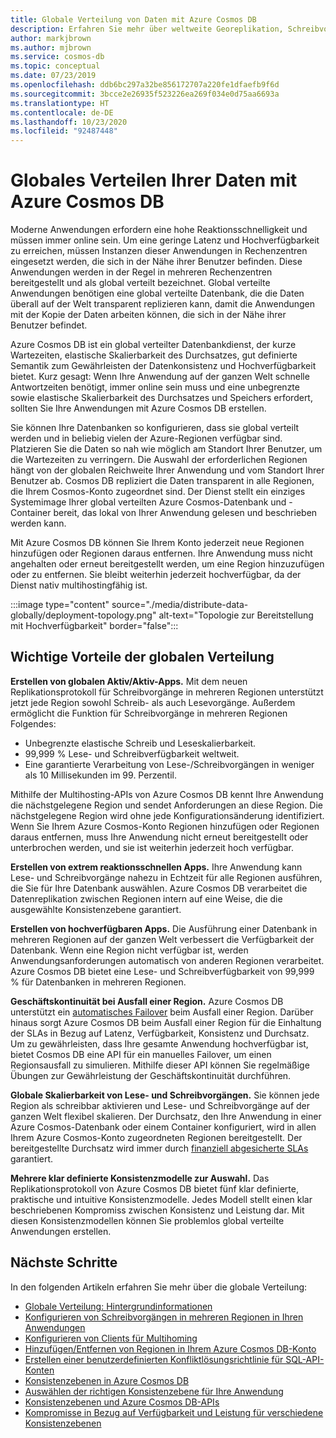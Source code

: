 ```yaml
---
title: Globale Verteilung von Daten mit Azure Cosmos DB
description: Erfahren Sie mehr über weltweite Georeplikation, Schreibvorgänge in mehreren Regionen, Failover und Datenwiederherstellung mithilfe der globalen Datenbanken von Azure Cosmos DB, einem global verwalteten Datenbankdienst, der mehrere Modelle unterstützt.
author: markjbrown
ms.author: mjbrown
ms.service: cosmos-db
ms.topic: conceptual
ms.date: 07/23/2019
ms.openlocfilehash: ddb6bc297a32be856172707a220fe1dfaefb9f6d
ms.sourcegitcommit: 3bcce2e26935f523226ea269f034e0d75aa6693a
ms.translationtype: HT
ms.contentlocale: de-DE
ms.lasthandoff: 10/23/2020
ms.locfileid: "92487448"
---
```

# <a name="distribute-your-data-globally-with-azure-cosmos-db"></a>Globales Verteilen Ihrer Daten mit Azure Cosmos DB

Moderne Anwendungen erfordern eine hohe Reaktionsschnelligkeit und müssen immer online sein. Um eine geringe Latenz und Hochverfügbarkeit zu erreichen, müssen Instanzen dieser Anwendungen in Rechenzentren eingesetzt werden, die sich in der Nähe ihrer Benutzer befinden. Diese Anwendungen werden in der Regel in mehreren Rechenzentren bereitgestellt und als global verteilt bezeichnet. Global verteilte Anwendungen benötigen eine global verteilte Datenbank, die die Daten überall auf der Welt transparent replizieren kann, damit die Anwendungen mit der Kopie der Daten arbeiten können, die sich in der Nähe ihrer Benutzer befindet. 

Azure Cosmos DB ist ein global verteilter Datenbankdienst, der kurze Wartezeiten, elastische Skalierbarkeit des Durchsatzes, gut definierte Semantik zum Gewährleisten der Datenkonsistenz und Hochverfügbarkeit bietet. Kurz gesagt: Wenn Ihre Anwendung auf der ganzen Welt schnelle Antwortzeiten benötigt, immer online sein muss und eine unbegrenzte sowie elastische Skalierbarkeit des Durchsatzes und Speichers erfordert, sollten Sie Ihre Anwendungen mit Azure Cosmos DB erstellen.

Sie können Ihre Datenbanken so konfigurieren, dass sie global verteilt werden und in beliebig vielen der Azure-Regionen verfügbar sind. Platzieren Sie die Daten so nah wie möglich am Standort Ihrer Benutzer, um die Wartezeiten zu verringern. Die Auswahl der erforderlichen Regionen hängt von der globalen Reichweite Ihrer Anwendung und vom Standort Ihrer Benutzer ab. Cosmos DB repliziert die Daten transparent in alle Regionen, die Ihrem Cosmos-Konto zugeordnet sind. Der Dienst stellt ein einziges Systemimage Ihrer global verteilten Azure Cosmos-Datenbank und -Container bereit, das lokal von Ihrer Anwendung gelesen und beschrieben werden kann. 

Mit Azure Cosmos DB können Sie Ihrem Konto jederzeit neue Regionen hinzufügen oder Regionen daraus entfernen. Ihre Anwendung muss nicht angehalten oder erneut bereitgestellt werden, um eine Region hinzuzufügen oder zu entfernen. Sie bleibt weiterhin jederzeit hochverfügbar, da der Dienst nativ multihostingfähig ist.

:::image type="content" source="./media/distribute-data-globally/deployment-topology.png" alt-text="Topologie zur Bereitstellung mit Hochverfügbarkeit" border="false":::

## <a name="key-benefits-of-global-distribution"></a>Wichtige Vorteile der globalen Verteilung

**Erstellen von globalen Aktiv/Aktiv-Apps.** Mit dem neuen Replikationsprotokoll für Schreibvorgänge in mehreren Regionen unterstützt jetzt jede Region sowohl Schreib- als auch Lesevorgänge. Außerdem ermöglicht die Funktion für Schreibvorgänge in mehreren Regionen Folgendes:

- Unbegrenzte elastische Schreib und Leseskalierbarkeit.
- 99,999 % Lese- und Schreibverfügbarkeit weltweit.
- Eine garantierte Verarbeitung von Lese-/Schreibvorgängen in weniger als 10 Millisekunden im 99. Perzentil.

Mithilfe der Multihosting-APIs von Azure Cosmos DB kennt Ihre Anwendung die nächstgelegene Region und sendet Anforderungen an diese Region. Die nächstgelegene Region wird ohne jede Konfigurationsänderung identifiziert. Wenn Sie Ihrem Azure Cosmos-Konto Regionen hinzufügen oder Regionen daraus entfernen, muss Ihre Anwendung nicht erneut bereitgestellt oder unterbrochen werden, und sie ist weiterhin jederzeit hoch verfügbar.

**Erstellen von extrem reaktionsschnellen Apps.** Ihre Anwendung kann Lese- und Schreibvorgänge nahezu in Echtzeit für alle Regionen ausführen, die Sie für Ihre Datenbank auswählen. Azure Cosmos DB verarbeitet die Datenreplikation zwischen Regionen intern auf eine Weise, die die ausgewählte Konsistenzebene garantiert.

**Erstellen von hochverfügbaren Apps.** Die Ausführung einer Datenbank in mehreren Regionen auf der ganzen Welt verbessert die Verfügbarkeit der Datenbank. Wenn eine Region nicht verfügbar ist, werden Anwendungsanforderungen automatisch von anderen Regionen verarbeitet. Azure Cosmos DB bietet eine Lese- und Schreibverfügbarkeit von 99,999 % für Datenbanken in mehreren Regionen.

**Geschäftskontinuität bei Ausfall einer Region.** Azure Cosmos DB unterstützt ein [automatisches Failover](how-to-manage-database-account.md#automatic-failover) beim Ausfall einer Region. Darüber hinaus sorgt Azure Cosmos DB beim Ausfall einer Region für die Einhaltung der SLAs in Bezug auf Latenz, Verfügbarkeit, Konsistenz und Durchsatz. Um zu gewährleisten, dass Ihre gesamte Anwendung hochverfügbar ist, bietet Cosmos DB eine API für ein manuelles Failover, um einen Regionsausfall zu simulieren. Mithilfe dieser API können Sie regelmäßige Übungen zur Gewährleistung der Geschäftskontinuität durchführen.

**Globale Skalierbarkeit von Lese- und Schreibvorgängen.** Sie können jede Region als schreibbar aktivieren und Lese- und Schreibvorgänge auf der ganzen Welt flexibel skalieren. Der Durchsatz, den Ihre Anwendung in einer Azure Cosmos-Datenbank oder einem Container konfiguriert, wird in allen Ihrem Azure Cosmos-Konto zugeordneten Regionen bereitgestellt. Der bereitgestellte Durchsatz wird immer durch [finanziell abgesicherte SLAs](https://azure.microsoft.com/support/legal/sla/cosmos-db/v1_3/) garantiert.

**Mehrere klar definierte Konsistenzmodelle zur Auswahl.** Das Replikationsprotokoll von Azure Cosmos DB bietet fünf klar definierte, praktische und intuitive Konsistenzmodelle. Jedes Modell stellt einen klar beschriebenen Kompromiss zwischen Konsistenz und Leistung dar. Mit diesen Konsistenzmodellen können Sie problemlos global verteilte Anwendungen erstellen.

## <a name="next-steps"></a><a id="Next Steps"></a>Nächste Schritte

In den folgenden Artikeln erfahren Sie mehr über die globale Verteilung:

* [Globale Verteilung: Hintergrundinformationen](global-dist-under-the-hood.md)
* [Konfigurieren von Schreibvorgängen in mehreren Regionen in Ihren Anwendungen](how-to-multi-master.md)
* [Konfigurieren von Clients für Multihoming](how-to-manage-database-account.md#configure-multiple-write-regions)
* [Hinzufügen/Entfernen von Regionen in Ihrem Azure Cosmos DB-Konto](how-to-manage-database-account.md#addremove-regions-from-your-database-account)
* [Erstellen einer benutzerdefinierten Konfliktlösungsrichtlinie für SQL-API-Konten](how-to-manage-conflicts.md#create-a-custom-conflict-resolution-policy)
* [Konsistenzebenen in Azure Cosmos DB](consistency-levels.md)
* [Auswählen der richtigen Konsistenzebene für Ihre Anwendung](./consistency-levels.md)
* [Konsistenzebenen und Azure Cosmos DB-APIs](./consistency-levels.md)
* [Kompromisse in Bezug auf Verfügbarkeit und Leistung für verschiedene Konsistenzebenen](./consistency-levels.md)